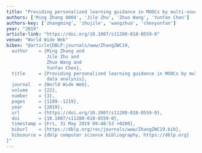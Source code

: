 ```yaml
---
title: "Providing personalized learning guidance in MOOCs by multi-source data analysis"
authors: ['Ming Zhang 0004', 'Jile Zhu', 'Zhuo Wang', 'Yunfan Chen']
authors-key: ['zhangming', 'zhujile', 'wangzhuo', 'chenyunfan']
year: "2019"
article-link: "https://doi.org/10.1007/s11280-018-0559-0"
venue: "World Wide Web"
bibex: "@article{DBLP:journals/www/ZhangZWC19,
  author    = {Ming Zhang and
               Jile Zhu and
               Zhuo Wang and
               Yunfan Chen},
  title     = {Providing personalized learning guidance in MOOCs by multi-source
               data analysis},
  journal   = {World Wide Web},
  volume    = {22},
  number    = {3},
  pages     = {1189--1219},
  year      = {2019},
  url       = {https://doi.org/10.1007/s11280-018-0559-0},
  doi       = {10.1007/s11280-018-0559-0},
  timestamp = {Fri, 31 May 2019 09:48:53 +0200},
  biburl    = {https://dblp.org/rec/journals/www/ZhangZWC19.bib},
  bibsource = {dblp computer science bibliography, https://dblp.org}
}"
---
```

